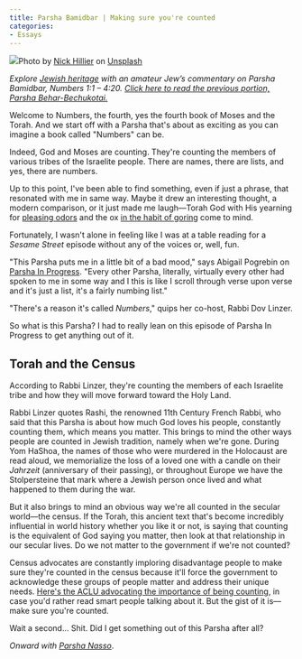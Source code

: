 ```yaml
---
title: Parsha Bamidbar | Making sure you're counted
categories:
- Essays
---
```

![](https://i2.wp.com/withoutapath.com/wp-content/uploads/2020/05/nick-hillier-yD5rv8_WzxA-unsplash-scaled.jpg?fit=1024%2C683&ssl=1)Photo by [Nick Hillier](https://unsplash.com/@nhillier?utm_source=unsplash&utm_medium=referral&utm_content=creditCopyText) on [Unsplash](https://unsplash.com/s/photos/numbers?utm_source=unsplash&utm_medium=referral&utm_content=creditCopyText)

_Explore [Jewish heritage](https://withoutapath.com/jewish-heritage/) with an amateur Jew’s commentary on Parsha Bamidbar, Numbers 1:1 – 4:20. [Click here to read the previous portion, Parsha Behar-Bechukotai.](https://withoutapath.com/parsha-behar-bechukotai/)_

Welcome to Numbers, the fourth, yes the fourth book of Moses and the Torah. And we start off with a Parsha that's about as exciting as you can imagine a book called "Numbers" can be.

Indeed, God and Moses are counting. They're counting the members of various tribes of the Israelite people. There are names, there are lists, and yes, there are numbers.
<!-- more -->

Up to this point, I've been able to find something, even if just a phrase, that resonated with me in same way. Maybe it drew an interesting thought, a modern comparison, or it just made me laugh––Torah God with His yearning for [pleasing odors](https://withoutapath.com/parsha-vayikra/) and the ox [in the habit of goring](https://withoutapath.com/parsha-mishpatim/) come to mind.

Fortunately, I wasn't alone in feeling like I was at a table reading for a _Sesame Street_ episode without any of the voices or, well, fun.

"This Parsha puts me in a little bit of a bad mood," says Abigail Pogrebin on [Parsha In Progress](https://www.tabletmag.com/podcasts/parsha-in-progress/parsha-in-progress-episode-44-bamidbar). "Every other Parsha, literally, virtually every other had spoken to me in some way and I this is like I scroll through verse upon verse and it's just a list, it's a fairly numbing list." 

"There's a reason it's called _Numbers_," quips her co-host, Rabbi Dov Linzer.

So what is this Parsha? I had to really lean on this episode of Parsha In Progress to get anything out of it.

## Torah and the Census

According to Rabbi Linzer, they're counting the members of each Israelite tribe and how they will move forward toward the Holy Land.

Rabbi Linzer quotes Rashi, the renowned 11th Century French Rabbi, who said that this Parsha is about how much God loves his people, constantly counting them, which means you matter. This brings to mind the other ways people are counted in Jewish tradition, namely when we're gone. During Yom HaShoa, the names of those who were murdered in the Holocaust are read aloud, we memorialize the loss of a loved one with a candle on their _Jahrzeit_ (anniversary of their passing), or throughout Europe we have the Stolpersteine that mark where a Jewish person once lived and what happened to them during the war.

But it also brings to mind an obvious way we're all counted in the secular world––the census. If the Torah, this ancient text that's become incredibly influential in world history whether you like it or not, is saying that counting is the equivalent of God saying you matter, then look at that relationship in our secular lives. Do we not matter to the government if we're not counted?

Census advocates are constantly imploring disadvantage people to make sure they're counted in the census because it'll force the government to acknowledge these groups of people matter and address their unique needs. [Here's the ACLU advocating the importance of being counting](https://www.aclu.org/news/voting-rights/everyone-must-be-counted-in-the-2020-census/), in case you'd rather read smart people talking about it. But the gist of it is––make sure you're counted.

Wait a second... Shit. Did I get something out of this Parsha after all?

_Onward with [Parsha Nasso](https://withoutapath.com/parsha-nasso/)_.
